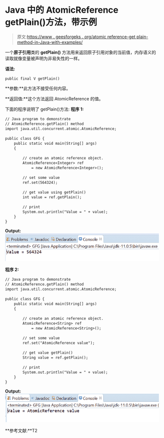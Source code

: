 # Java 中的 AtomicReference getPlain()方法，带示例

> 原文:[https://www . geesforgeks . org/atomic reference-get plain-method-in-Java-with-examples/](https://www.geeksforgeeks.org/atomicreference-getplain-method-in-java-with-examples/)

一个**原子引用**类的 **getPlain()** 方法用来返回原子引用对象的当前值，内存语义的读取就像变量被声明为非易失性的一样。

**语法:**

```
public final V getPlain()

```

**参数:**此方法不接受任何内容。

**返回值:**这个方法返回 AtomicReference 的值。

下面的程序说明了 getPlain()方法:
**程序 1:**

```
// Java program to demonstrate
// AtomicReference.getPlain() method
import java.util.concurrent.atomic.AtomicReference;

public class GFG {
    public static void main(String[] args)
    {

        // create an atomic reference object.
        AtomicReference<Integer> ref
            = new AtomicReference<Integer>();

        // set some value
        ref.set(564324);

        // get value using getPlain()
        int value = ref.getPlain();

        // print
        System.out.println("Value = " + value);
    }
}
```

**Output:**![](img/df0b4fe0ee19ad14e043d02fa72dcfc8.png)

**程序 2:**

```
// Java program to demonstrate
// AtomicReference.getPlain() method
import java.util.concurrent.atomic.AtomicReference;

public class GFG {
    public static void main(String[] args)
    {

        // create an atomic reference object.
        AtomicReference<String> ref
            = new AtomicReference<String>();

        // set some value
        ref.set("AtomicReference value");

        // get value getPlain()
        String value = ref.getPlain();

        // print
        System.out.println("Value = " + value);
    }
}
```

**Output:**![](img/dad40754fa8cb30b09f8f7a2587094f8.png)

**参考文献:**T2